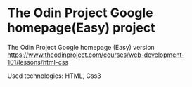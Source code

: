 # The Odin Project Google homepage(Easy) project

The Odin Project Google homepage (Easy) version
https://www.theodinproject.com/courses/web-development-101/lessons/html-css

Used technologies: HTML, Css3
